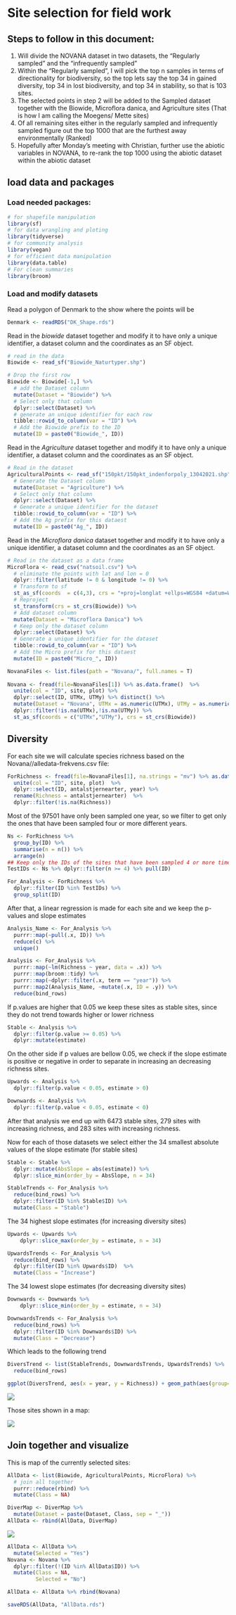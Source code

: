 Site selection for field work
================

## Steps to follow in this document:

1.  Will divide the NOVANA dataset in two datasets, the “Regularly
    sampled” and the “infrequently sampled”
2.  Within the “Regularly sampled”, I will pick the top n samples in
    terms of directionality for biodiversity, so the top lets say the
    top 34 in gained diversity, top 34 in lost biodiversity, and top 34
    in stability, so that is 103 sites.
3.  The selected points in step 2 will be added to the Sampled dataset
    together with the Biowide, Microflora danica, and Agriculture sites
    (That is how I am calling the Moegens/ Mette sites)
4.  Of all remaining sites either in the regularly sampled and
    infrequently sampled figure out the top 1000 that are the furthest
    away environmentally (Ranked)
5.  Hopefully after Monday’s meeting with Christian, further use the
    abiotic variables in NOVANA, to re-rank the top 1000 using the
    abiotic dataset within the abiotic dataset

## load data and packages

### Load needed packages:

``` r
# for shapefile manipulation
library(sf)
# for data wrangling and ploting
library(tidyverse)
# for community analysis
library(vegan)
# for efficient data manipulation
library(data.table)
# For clean summaries
library(broom)
```

### Load and modify datasets

Read a polygon of Denmark to the show where the points will be

``` r
Denmark <- readRDS("DK_Shape.rds")
```

Read in the *biowide* dataset together and modify it to have only a
unique identifier, a dataset column and the coordinates as an SF object.

``` r
# read in the data
Biowide <- read_sf("Biowide_Naturtyper.shp")

# Drop the first row
Biowide <- Biowide[-1,] %>% 
  # add the Dataset column
  mutate(Dataset = "Biowide") %>% 
  # Select only that column
  dplyr::select(Dataset) %>%
  # generate an unique identifier for each row
  tibble::rowid_to_column(var = "ID") %>% 
  # Add the Biowide prefix to the ID
  mutate(ID = paste0("Biowide_", ID))
```

Read in the *Agriculture* dataset together and modify it to have only a
unique identifier, a dataset column and the coordinates as an SF object.

``` r
# Read in the dataset
AgriculturalPoints <- read_sf("150pkt/150pkt_indenforpoly_13042021.shp") %>% 
  # Generate the Dataset column
  mutate(Dataset = "Agriculture") %>%
  # Select only that column
  dplyr::select(Dataset) %>%
  # Generate a unique identifier for the dataset
  tibble::rowid_to_column(var = "ID") %>% 
  # Add the Ag prefix for this dataest
  mutate(ID = paste0("Ag_", ID))
```

Read in the *Microflora danica* dataset together and modify it to have
only a unique identifier, a dataset column and the coordinates as an SF
object.

``` r
# Read in the dataset as a data frame
MicroFlora <- read_csv("natsoil.csv") %>% 
  # eliminate the points with lat and lon = 0
  dplyr::filter(latitude != 0 & longitude != 0) %>%
  # Transform to sf
  st_as_sf(coords  = c(4,3), crs = "+proj=longlat +ellps=WGS84 +datum=WGS84 +no_defs +towgs84=0,0,0") %>%
  # Reproject 
  st_transform(crs = st_crs(Biowide)) %>% 
  # Add dataset column
  mutate(Dataset = "Microflora Danica") %>%
  # Keep only the dataset column
  dplyr::select(Dataset) %>%
  # Generate a unique identifier for the dataset
  tibble::rowid_to_column(var = "ID") %>% 
  # Add the Micro prefix for this dataest
  mutate(ID = paste0("Micro_", ID))
```

``` r
NovanaFiles <- list.files(path = "Novana/", full.names = T) 
  
Novana <- fread(file=NovanaFiles[1]) %>% as.data.frame()  %>%
  unite(col = "ID", site, plot) %>% 
  dplyr::select(ID, UTMx, UTMy) %>% distinct() %>% 
  mutate(Dataset = "Novana", UTMx = as.numeric(UTMx), UTMy = as.numeric(UTMy)) %>% 
  dplyr::filter(!is.na(UTMx),!is.na(UTMy)) %>% 
  st_as_sf(coords = c("UTMx","UTMy"), crs = st_crs(Biowide))
```

## Diversity

For each site we will calculate species richness based on the
Novana//alledata-frekvens.csv file:

``` r
ForRichness <- fread(file=NovanaFiles[1], na.strings = "mv") %>% as.data.frame()  %>%
  unite(col = "ID", site, plot)  %>% 
  dplyr::select(ID, antalstjernearter, year) %>% 
  rename(Richness = antalstjernearter)  %>% 
  dplyr::filter(!is.na(Richness))
```

Most of the 97501 have only been sampled one year, so we filter to get
only the ones that have been sampled four or more different years.

``` r
Ns <- ForRichness %>% 
  group_by(ID) %>% 
  summarise(n = n()) %>% 
  arrange(n) 
## Keep only the IDs of the sites that have been sampled 4 or more times
TestIDs <- Ns %>% dplyr::filter(n >= 4) %>% pull(ID)

For_Analysis <- ForRichness %>% 
  dplyr::filter(ID %in% TestIDs) %>% 
  group_split(ID)
```

After that, a linear regression is made for each site and we keep the
p-values and slope estimates

``` r
Analysis_Name <- For_Analysis %>% 
  purrr::map(~pull(.x, ID)) %>% 
  reduce(c) %>% 
  unique()

Analysis <- For_Analysis %>% 
  purrr::map(~lm(Richness ~ year, data = .x)) %>% 
  purrr::map(broom::tidy) %>% 
  purrr::map(~dplyr::filter(.x, term == "year")) %>% 
  purrr::map2(Analysis_Name, ~mutate(.x, ID = .y)) %>% 
  reduce(bind_rows)
```

If p.values are higher that 0.05 we keep these sites as stable sites,
since they do not trend towards higher or lower richness

``` r
Stable <- Analysis %>% 
  dplyr::filter(p.value >= 0.05) %>% 
  dplyr::mutate(estimate)
```

On the other side if p values are bellow 0.05, we check if the slope
estimate is positive or negative in order to separate in increasing an
decreasing richness sites.

``` r
Upwards <- Analysis %>% 
  dplyr::filter(p.value < 0.05, estimate > 0)

Downwards <- Analysis %>% 
  dplyr::filter(p.value < 0.05, estimate < 0)
```

After that analysis we end up with 6473 stable sites, 279 sites with
increasing richness, and 283 sites with increasing richness.

Now for each of those datasets we select either the 34 smallest absolute
values of the slope estimate (for stable sites)

``` r
Stable <- Stable %>% 
  dplyr::mutate(AbsSlope = abs(estimate)) %>% 
  dplyr::slice_min(order_by = AbsSlope, n = 34)

StableTrends <- For_Analysis %>% 
  reduce(bind_rows) %>% 
  dplyr::filter(ID %in% Stable$ID) %>% 
  mutate(Class = "Stable")
```

The 34 highest slope estimates (for increasing diversity sites)

``` r
Upwards <- Upwards %>% 
    dplyr::slice_max(order_by = estimate, n = 34)

UpwardsTrends <- For_Analysis %>% 
  reduce(bind_rows) %>% 
  dplyr::filter(ID %in% Upwards$ID)  %>% 
  mutate(Class = "Increase")
```

The 34 lowest slope estimates (for decreasing diversity sites)

``` r
Downwards <- Downwards %>% 
    dplyr::slice_min(order_by = estimate, n = 34)

DownwardsTrends <- For_Analysis %>% 
  reduce(bind_rows) %>% 
  dplyr::filter(ID %in% Downwards$ID) %>% 
  mutate(Class = "Decrease")
```

Which leads to the following trend

``` r
DiversTrend <- list(StableTrends, DownwardsTrends, UpwardsTrends) %>% 
  reduce(bind_rows)

ggplot(DiversTrend, aes(x = year, y = Richness)) + geom_path(aes(group= ID, color = ID)) + geom_point(aes(group= ID, color = ID)) + theme_bw() + theme(legend.position = "none") + facet_wrap(~Class)
```

![](README_files/figure-gfm/Trends-1.png)<!-- -->

Those sites shown in a map:

![](README_files/figure-gfm/unnamed-chunk-3-1.png)<!-- -->

## Join together and visualize

This is map of the currently selected sites:

``` r
AllData <- list(Biowide, AgriculturalPoints, MicroFlora) %>% 
  # join all together
  purrr::reduce(rbind) %>% 
  mutate(Class = NA)
```

``` r
DiverMap <- DiverMap %>% 
  mutate(Dataset = paste(Dataset, Class, sep = "_"))
AllData <- rbind(AllData, DiverMap)
```

![](README_files/figure-gfm/unnamed-chunk-5-1.png)<!-- -->

``` r
AllData <- AllData %>% 
  mutate(Selected = "Yes")
Novana <- Novana %>% 
  dplyr::filter(!(ID %in% AllData$ID)) %>% 
  mutate(Class = NA, 
         Selected = "No")

AllData <- AllData %>% rbind(Novana)

saveRDS(AllData, "AllData.rds")
```
